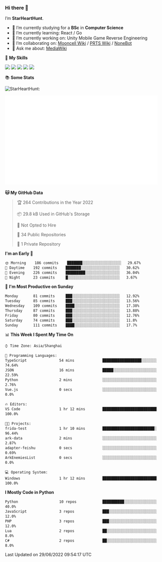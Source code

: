 ### Hi there 👋

I’m **StarHeartHunt**.

- 🏫 I’m currently studying for a **BSc** in **Computer Science**
- 🌱 I’m currently learning: React / Go
- 🔭 I’m currently working on: Unity Mobile Game Reverse Engineering
- 👯 I’m collaborating on: [Mooncell Wiki](https://fgo.wiki/) / [PRTS Wiki](http://prts.wiki/) / [NoneBot](https://github.com/nonebot)
- 💬 Ask me about: [MediaWiki](https://www.mediawiki.org)

🌟 **My Skills**

![](https://img.shields.io/badge/-Python-3e74a2?style=flat-square&logo=Python&logoColor=fff)
![](https://img.shields.io/badge/-Vue-4fc08d?style=flat-square&logo=vue.js&logoColor=fff)
![](https://img.shields.io/badge/-Node.js-339933?style=flat-square&logo=node.js&logoColor=fff)
![](https://img.shields.io/badge/-Linux-000000?style=flat-square&logo=Linux&logoColor=fff)
![](https://img.shields.io/badge/-Dotnet-512bd4?style=flat-square&logo=.net&logoColor=fff)

📚 **Some Stats**

![StarHeartHunt:](https://count.getloli.com/get/@StarHeartHunt?theme=gelbooru)

![](https://github.com/StarHeartHunt/github-stats/blob/master/generated/overview.svg)

<!--START_SECTION:waka-->
**🐱 My GitHub Data** 

> 🏆 264 Contributions in the Year 2022
 > 
> 📦 29.8 kB Used in GitHub's Storage 
 > 
> 🚫 Not Opted to Hire
 > 
> 📜 34 Public Repositories 
 > 
> 🔑 1 Private Repository 
 > 
**I'm an Early 🐤** 

```text
🌞 Morning    186 commits    ███████░░░░░░░░░░░░░░░░░░   29.67% 
🌆 Daytime    192 commits    ███████░░░░░░░░░░░░░░░░░░   30.62% 
🌃 Evening    226 commits    █████████░░░░░░░░░░░░░░░░   36.04% 
🌙 Night      23 commits     █░░░░░░░░░░░░░░░░░░░░░░░░   3.67%

```
📅 **I'm Most Productive on Sunday** 

```text
Monday       81 commits     ███░░░░░░░░░░░░░░░░░░░░░░   12.92% 
Tuesday      85 commits     ███░░░░░░░░░░░░░░░░░░░░░░   13.56% 
Wednesday    109 commits    ████░░░░░░░░░░░░░░░░░░░░░   17.38% 
Thursday     87 commits     ███░░░░░░░░░░░░░░░░░░░░░░   13.88% 
Friday       80 commits     ███░░░░░░░░░░░░░░░░░░░░░░   12.76% 
Saturday     74 commits     ███░░░░░░░░░░░░░░░░░░░░░░   11.8% 
Sunday       111 commits    ████░░░░░░░░░░░░░░░░░░░░░   17.7%

```


📊 **This Week I Spent My Time On** 

```text
⌚︎ Time Zone: Asia/Shanghai

💬 Programming Languages: 
TypeScript               54 mins             ██████████████████░░░░░░░   74.64% 
JSON                     16 mins             █████░░░░░░░░░░░░░░░░░░░░   22.59% 
Python                   2 mins              ░░░░░░░░░░░░░░░░░░░░░░░░░   2.76% 
Vue.js                   0 secs              ░░░░░░░░░░░░░░░░░░░░░░░░░   0.0%

🔥 Editors: 
VS Code                  1 hr 12 mins        █████████████████████████   100.0%

🐱‍💻 Projects: 
frida-test               1 hr 10 mins        ████████████████████████░   96.44% 
ark-data                 2 mins              ░░░░░░░░░░░░░░░░░░░░░░░░░   2.87% 
adapter-feishu           0 secs              ░░░░░░░░░░░░░░░░░░░░░░░░░   0.69% 
ArkEnemiesList           0 secs              ░░░░░░░░░░░░░░░░░░░░░░░░░   0.0%

💻 Operating System: 
Windows                  1 hr 12 mins        █████████████████████████   100.0%

```

**I Mostly Code in Python** 

```text
Python                   10 repos            ██████████░░░░░░░░░░░░░░░   40.0% 
JavaScript               3 repos             ███░░░░░░░░░░░░░░░░░░░░░░   12.0% 
PHP                      3 repos             ███░░░░░░░░░░░░░░░░░░░░░░   12.0% 
Lua                      2 repos             ██░░░░░░░░░░░░░░░░░░░░░░░   8.0% 
C#                       2 repos             ██░░░░░░░░░░░░░░░░░░░░░░░   8.0%

```



 Last Updated on 29/06/2022 09:54:17 UTC
<!--END_SECTION:waka-->
